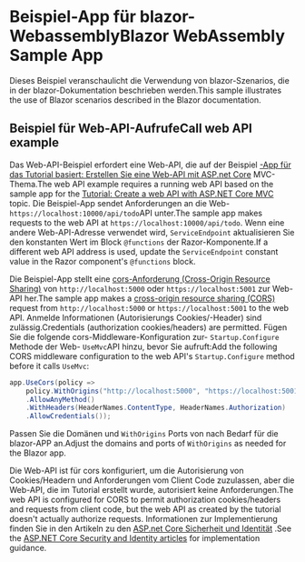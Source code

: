 # <a name="blazor-webassembly-sample-app"></a><span data-ttu-id="00086-101">Beispiel-App für blazor-Webassembly</span><span class="sxs-lookup"><span data-stu-id="00086-101">Blazor WebAssembly Sample App</span></span>

<span data-ttu-id="00086-102">Dieses Beispiel veranschaulicht die Verwendung von blazor-Szenarios, die in der blazor-Dokumentation beschrieben werden.</span><span class="sxs-lookup"><span data-stu-id="00086-102">This sample illustrates the use of Blazor scenarios described in the Blazor documentation.</span></span>

## <a name="call-web-api-example"></a><span data-ttu-id="00086-103">Beispiel für Web-API-Aufrufe</span><span class="sxs-lookup"><span data-stu-id="00086-103">Call web API example</span></span>

<span data-ttu-id="00086-104">Das Web-API-Beispiel erfordert eine Web-API, die auf der Beispiel <a href="https://docs.microsoft.com/aspnet/core/tutorials/first-web-api">-App für das Tutorial basiert: Erstellen Sie eine Web-API mit ASP.net Core</a> MVC-Thema.</span><span class="sxs-lookup"><span data-stu-id="00086-104">The web API example requires a running web API based on the sample app for the <a href="https://docs.microsoft.com/aspnet/core/tutorials/first-web-api">Tutorial: Create a web API with ASP.NET Core MVC</a> topic.</span></span> <span data-ttu-id="00086-105">Die Beispiel-App sendet Anforderungen an die Web- `https://localhost:10000/api/todo`API unter.</span><span class="sxs-lookup"><span data-stu-id="00086-105">The sample app makes requests to the web API at `https://localhost:10000/api/todo`.</span></span> <span data-ttu-id="00086-106">Wenn eine andere Web-API-Adresse verwendet wird, `ServiceEndpoint` aktualisieren Sie den konstanten Wert im Block `@functions` der Razor-Komponente.</span><span class="sxs-lookup"><span data-stu-id="00086-106">If a different web API address is used, update the `ServiceEndpoint` constant value in the Razor component's `@functions` block.</span></span></p>

<span data-ttu-id="00086-107">Die Beispiel-App stellt eine <a href="https://docs.microsoft.com/aspnet/core/security/cors">cors-Anforderung (Cross-Origin Resource Sharing)</a> von `http://localhost:5000` oder `https://localhost:5001` zur Web-API her.</span><span class="sxs-lookup"><span data-stu-id="00086-107">The sample app makes a <a href="https://docs.microsoft.com/aspnet/core/security/cors">cross-origin resource sharing (CORS)</a> request from `http://localhost:5000` or `https://localhost:5001` to the web API.</span></span> <span data-ttu-id="00086-108">Anmelde Informationen (Autorisierungs Cookies/-Header) sind zulässig.</span><span class="sxs-lookup"><span data-stu-id="00086-108">Credentials (authorization cookies/headers) are permitted.</span></span> <span data-ttu-id="00086-109">Fügen Sie die folgende cors-Middleware-Konfiguration zur- `Startup.Configure` Methode der Web- `UseMvc`API hinzu, bevor Sie aufruft:</span><span class="sxs-lookup"><span data-stu-id="00086-109">Add the following CORS middleware configuration to the web API's `Startup.Configure` method before it calls `UseMvc`:</span></span></p>

```csharp
app.UseCors(policy => 
    policy.WithOrigins("http://localhost:5000", "https://localhost:5001")
    .AllowAnyMethod()
    .WithHeaders(HeaderNames.ContentType, HeaderNames.Authorization)
    .AllowCredentials());
```

<span data-ttu-id="00086-110">Passen Sie die Domänen und `WithOrigins` Ports von nach Bedarf für die blazor-APP an.</span><span class="sxs-lookup"><span data-stu-id="00086-110">Adjust the domains and ports of `WithOrigins` as needed for the Blazor app.</span></span>

<span data-ttu-id="00086-111">Die Web-API ist für cors konfiguriert, um die Autorisierung von Cookies/Headern und Anforderungen vom Client Code zuzulassen, aber die Web-API, die im Tutorial erstellt wurde, autorisiert keine Anforderungen.</span><span class="sxs-lookup"><span data-stu-id="00086-111">The web API is configured for CORS to permit authorization cookies/headers and requests from client code, but the web API as created by the tutorial doesn't actually authorize requests.</span></span> <span data-ttu-id="00086-112">Informationen zur Implementierung finden Sie in den Artikeln zu den <a href="https://docs.microsoft.com/aspnet/core/security/">ASP.net Core Sicherheit und Identität</a> .</span><span class="sxs-lookup"><span data-stu-id="00086-112">See the <a href="https://docs.microsoft.com/aspnet/core/security/">ASP.NET Core Security and Identity articles</a> for implementation guidance.</span></span>

